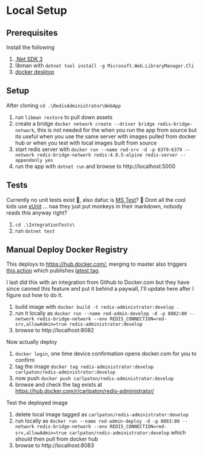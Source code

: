 # Local Setup

## Prerequisites
Install the following

1. [.Net SDK 3](https://dotnet.microsoft.com/en-us/download/dotnet/3.0)
1. libman with `dotnet tool install -g Microsoft.Web.LibraryManager.Cli`
1. [docker desktop](https://www.docker.com/products/docker-desktop/)

## Setup
After cloning `cd .\RedisAdministrator\WebApp`

1. run `libman restore` to pull down assets
1. create a bridge `docker network create --driver bridge redis-bridge-network`, this is not needed for the when you run the app from source but its useful when you use the same server with images pulled from docker hub or when you test with local images built from source
1. start redis server with `docker run --name red-srv -d -p 6379:6379 --network redis-bridge-network redis:4.0.5-alpine redis-server --appendonly yes`
1. run the app with `dotnet run` and browse to http://localhost:5000

## Tests
Currently no unit tests exist 🐒, also dafuc is [MS Test](https://carlpaton.github.io/2018/12/unit-testing-with-mstest/)? 🐒 Dont all the cool kids use [xUnit](https://carlpaton.github.io/2019/06/unit-testing-with-xunit/) ... naa they just put monkeys in their markdown, nobody reads this anyway right?

1. `cd .\IntegrationTests\`
1. run `dotnet test`

## Manual Deploy Docker Registry
This deploys to https://hub.docker.com/, merging to master also triggers [this action](https://github.com/carlpaton/RedisAdministrator/actions) which publishes [latest tag](https://hub.docker.com/r/carlpaton/redis-administrator/tags).

I last did this with an integration from Github to Docker.com but they have since canned this feature and put it behind a paywall, I'll update here after I figure out how to do it.

1. build image with `docker build -t redis-administrator:develop .`
1. run it locally as `docker run --name red-admin-develop -d -p 8082:80 --network redis-bridge-network --env REDIS_CONNECTION=red-srv,allowAdmin=true redis-administrator:develop`
1. browse to http://localhost:8082

Now actually deploy

1. `docker login`, one time device confirmation opens docker.com for you to confirm 
1. tag the image `docker tag redis-administrator:develop carlpaton/redis-administrator:develop`
1. now push `docker push carlpaton/redis-administrator:develop`
1. browse and check the tag exists at https://hub.docker.com/r/carlpaton/redis-administrator/

Test the deployed image

1. delete local image tagged as `carlpaton/redis-administrator:develop`
1. run locally as `docker run --name red-admin-deploy -d -p 8083:80 --network redis-bridge-network --env REDIS_CONNECTION=red-srv,allowAdmin=true carlpaton/redis-administrator:develop` which should then pull from docker hub
1. browse to http://localhost:8083